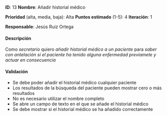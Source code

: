**ID**: 13
**Nombre**: Añadir historial médico

**Prioridad** (alta, media, baja): Alta
**Puntos estimado** (1-5): 4
**Iteración**: 1

**Responsable**: Jesús Ruiz Ortega

#### Descripción

Como *secretario* quiero *añadir historial médico a un paciente* para *saber con antelación si el paciente ha tenido alguna enfermedad previamete y actuar en consecuencia*

#### Validación

* Se debe poder añadir el historial médico cualquier paciente
* Los resultados de la búsqueda del paciente pueden mostrar cero o más resultados
* No es necesario utilizar el nombre completo
* Se abre un campo de texto en el que se añade el historial médico
* Se debe mostrar si el historial médico se ha añadido correctamente
